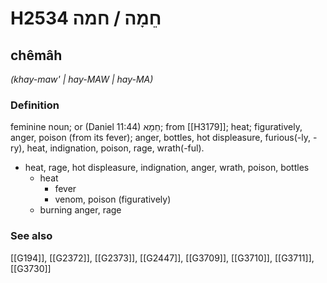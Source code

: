 # H2534 חֵמָה / חמה

## chêmâh

_(khay-maw' | hay-MAW | hay-MA)_

### Definition

feminine noun; or (Daniel 11:44) חֵמָא; from [[H3179]]; heat; figuratively, anger, poison (from its fever); anger, bottles, hot displeasure, furious(-ly, -ry), heat, indignation, poison, rage, wrath(-ful).

- heat, rage, hot displeasure, indignation, anger, wrath, poison, bottles
    - heat
        - fever
        - venom, poison (figuratively)
    - burning anger, rage
### See also

[[G194]], [[G2372]], [[G2373]], [[G2447]], [[G3709]], [[G3710]], [[G3711]], [[G3730]]


